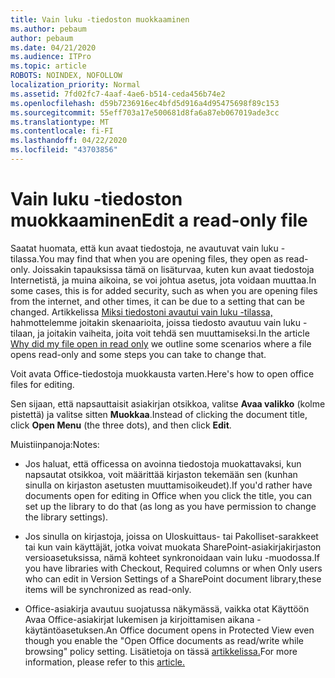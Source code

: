 ```yaml
---
title: Vain luku -tiedoston muokkaaminen
ms.author: pebaum
author: pebaum
ms.date: 04/21/2020
ms.audience: ITPro
ms.topic: article
ROBOTS: NOINDEX, NOFOLLOW
localization_priority: Normal
ms.assetid: 7fd02fc7-4aaf-4ae6-b514-ceda456b74e2
ms.openlocfilehash: d59b7236916ec4bfd5d916a4d95475698f89c153
ms.sourcegitcommit: 55eff703a17e500681d8fa6a87eb067019ade3cc
ms.translationtype: MT
ms.contentlocale: fi-FI
ms.lasthandoff: 04/22/2020
ms.locfileid: "43703856"
---
```

# <a name="edit-a-read-only-file"></a><span data-ttu-id="d3154-102">Vain luku -tiedoston muokkaaminen</span><span class="sxs-lookup"><span data-stu-id="d3154-102">Edit a read-only file</span></span>

<span data-ttu-id="d3154-103">Saatat huomata, että kun avaat tiedostoja, ne avautuvat vain luku -tilassa.</span><span class="sxs-lookup"><span data-stu-id="d3154-103">You may find that when you are opening files, they open as read-only.</span></span> <span data-ttu-id="d3154-104">Joissakin tapauksissa tämä on lisäturvaa, kuten kun avaat tiedostoja Internetistä, ja muina aikoina, se voi johtua asetus, jota voidaan muuttaa.</span><span class="sxs-lookup"><span data-stu-id="d3154-104">In some cases, this is for added security, such as when you are opening files from the internet, and other times, it can be due to a setting that can be changed.</span></span> <span data-ttu-id="d3154-105">Artikkelissa [Miksi tiedostoni avautui vain luku -tilassa,](https://support.office.com/article/Why-did-my-file-open-read-only-3ab4b792-da50-4b38-8628-14c64e1f1d15) hahmottelemme joitakin skenaarioita, joissa tiedosto avautuu vain luku -tilaan, ja joitakin vaiheita, joita voit tehdä sen muuttamiseksi.</span><span class="sxs-lookup"><span data-stu-id="d3154-105">In the article [Why did my file open in read only](https://support.office.com/article/Why-did-my-file-open-read-only-3ab4b792-da50-4b38-8628-14c64e1f1d15) we outline some scenarios where a file opens read-only and some steps you can take to change that.</span></span>

<span data-ttu-id="d3154-106">Voit avata Office-tiedostoja muokkausta varten.</span><span class="sxs-lookup"><span data-stu-id="d3154-106">Here's how to open office files for editing.</span></span>

<span data-ttu-id="d3154-107">Sen sijaan, että napsauttaisit asiakirjan otsikkoa, valitse **Avaa valikko** (kolme pistettä) ja valitse sitten **Muokkaa**.</span><span class="sxs-lookup"><span data-stu-id="d3154-107">Instead of clicking the document title, click **Open Menu** (the three dots), and then click **Edit**.</span></span>

<span data-ttu-id="d3154-108">Muistiinpanoja:</span><span class="sxs-lookup"><span data-stu-id="d3154-108">Notes:</span></span>

- <span data-ttu-id="d3154-109">Jos haluat, että officessa on avoinna tiedostoja muokattavaksi, kun napsautat otsikkoa, voit määrittää kirjaston tekemään sen (kunhan sinulla on kirjaston asetusten muuttamisoikeudet).</span><span class="sxs-lookup"><span data-stu-id="d3154-109">If you'd rather have documents open for editing in Office when you click the title, you can set up the library to do that (as long as you have permission to change the library settings).</span></span>

- <span data-ttu-id="d3154-110">Jos sinulla on kirjastoja, joissa on Uloskuittaus- tai Pakolliset-sarakkeet tai kun vain käyttäjät, jotka voivat muokata SharePoint-asiakirjakirjaston versioasetuksissa, nämä kohteet synkronoidaan vain luku -muodossa.</span><span class="sxs-lookup"><span data-stu-id="d3154-110">If you have libraries with Checkout, Required columns or when Only users who can edit in Version Settings of a SharePoint document library,these items will be synchronized as read-only.</span></span>

- <span data-ttu-id="d3154-111">Office-asiakirja avautuu suojatussa näkymässä, vaikka otat Käyttöön Avaa Office-asiakirjat lukemisen ja kirjoittamisen aikana -käytäntöasetuksen.</span><span class="sxs-lookup"><span data-stu-id="d3154-111">An Office document opens in Protected View even though you enable the "Open Office documents as read/write while browsing" policy setting.</span></span> <span data-ttu-id="d3154-112">Lisätietoja on tässä [artikkelissa.](https://support.microsoft.com/help/983047/an-office-document-opens-in-protected-view-even-though-you-enable-the)</span><span class="sxs-lookup"><span data-stu-id="d3154-112">For more information, please refer to this [article.](https://support.microsoft.com/help/983047/an-office-document-opens-in-protected-view-even-though-you-enable-the)</span></span>

